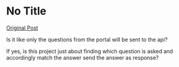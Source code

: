 # No Title

[Original Post](https://discourse.onlinedegree.iitm.ac.in/t/169029/9)

<p>Is it like only the questions from the portal will be sent to the api?</p>
<p>If yes, is this project just about finding which question is asked and accordingly match the answer send the answer as response?</p>